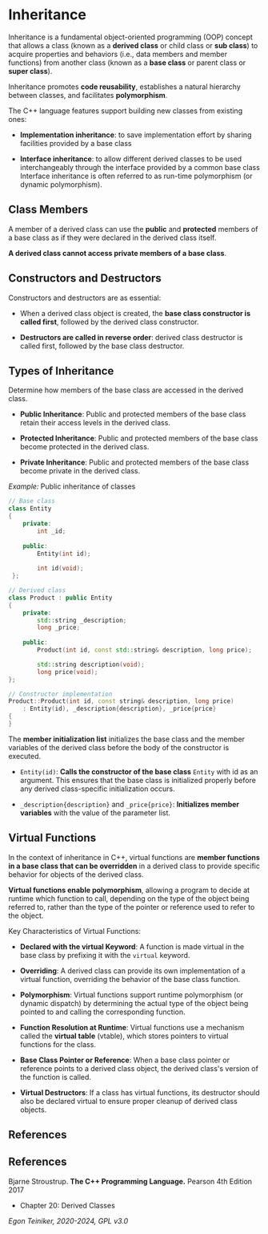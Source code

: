 # Inheritance 

Inheritance is a fundamental object-oriented programming (OOP) concept that 
allows a class (known as a **derived class** or child class or **sub class**) 
to acquire properties and behaviors (i.e., data members and member functions) 
from another class (known as a **base class** or parent class or **super class**). 

Inheritance promotes **code reusability**, establishes a natural hierarchy 
between classes, and facilitates **polymorphism**.

The C++ language features support building new classes from existing ones: 

* **Implementation inheritance**: to save implementation effort by sharing 
    facilities provided by a base class 
    
* **Interface inheritance**: to allow different derived classes to be used 
    interchangeably through the interface provided by a common base class 
    Interface inheritance is often referred to as run-time polymorphism (or 
    dynamic polymorphism).


## Class Members

A member of a derived class can use the **public** and **protected** members 
of a base class as if they were declared in the derived class itself.

**A derived class cannot access private members of a base class**.


## Constructors and Destructors

Constructors and destructors are as essential: 

* When a derived class object is created, the **base class constructor is called first**, 
    followed by the derived class constructor.

* **Destructors are called in reverse order**: derived class destructor is called first, 
    followed by the base class destructor.


## Types of Inheritance

Determine how members of the base class are accessed in the derived class.
* **Public Inheritance**: Public and protected members of the base class retain 
    their access levels in the derived class.

* **Protected Inheritance**: Public and protected members of the base class become 
    protected in the derived class.

* **Private Inheritance**: Public and protected members of the base class become 
    private in the derived class.


_Example:_ Public inheritance of classes

```C++  
// Base class
class Entity 
{
	private:
		int _id; 
 
	public:
		Entity(int id);
		
		int id(void);
 };
```

```C++ 
// Derived class
class Product : public Entity
{
	private:
		std::string _description; 
		long _price;
 
	public:
		Product(int id, const std::string& description, long price); 

		std::string description(void);
		long price(void);
};
```

```C++
// Constructor implementation
Product::Product(int id, const string& description, long price) 
	: Entity(id), _description{description}, _price{price}
{
}
```

The **member initialization list** initializes the base class and the member 
variables of the derived class before the body of the constructor is executed.

* `Entity(id)`:
    **Calls the constructor of the base class** `Entity` with id as an argument.
    This ensures that the base class is initialized properly before any derived 
    class-specific initialization occurs.

* `_description{description}` and `_price{price}`:
    **Initializes member variables** with the value of the parameter list.


## Virtual Functions

In the context of inheritance in C++, virtual functions are **member functions 
in a base class that can be overridden** in a derived class to provide specific 
behavior for objects of the derived class. 

**Virtual functions enable polymorphism**, allowing a program to decide at runtime 
which function to call, depending on the type of the object being referred to, 
rather than the type of the pointer or reference used to refer to the object.

Key Characteristics of Virtual Functions:

* **Declared with the virtual Keyword**: A function is made virtual in the base 
    class by prefixing it with the `virtual` keyword.
    
* **Overriding**: A derived class can provide its own implementation of a virtual 
    function, overriding the behavior of the base class function.

* **Polymorphism**: Virtual functions support runtime polymorphism (or dynamic dispatch) 
    by determining the actual type of the object being pointed to and calling the 
    corresponding function.

* **Function Resolution at Runtime**: Virtual functions use a mechanism called the 
    **virtual table** (vtable), which stores pointers to virtual functions for the class.

* **Base Class Pointer or Reference**: When a base class pointer or reference points 
    to a derived class object, the derived class's version of the function is called.

* **Virtual Destructors**: If a class has virtual functions, its destructor should 
    also be declared virtual to ensure proper cleanup of derived class objects.



## References  

## References
Bjarne Stroustrup. **The C++ Programming Language.** Pearson 4th Edition 2017
* Chapter 20: Derived Classes

*Egon Teiniker, 2020-2024, GPL v3.0*